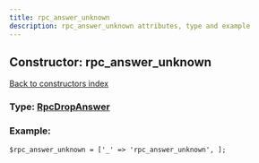 ```yaml
---
title: rpc_answer_unknown
description: rpc_answer_unknown attributes, type and example
---
```

## Constructor: rpc\_answer\_unknown  
[Back to constructors index](index.md)






### Type: [RpcDropAnswer](../types/RpcDropAnswer.md)


### Example:

```
$rpc_answer_unknown = ['_' => 'rpc_answer_unknown', ];
```  

